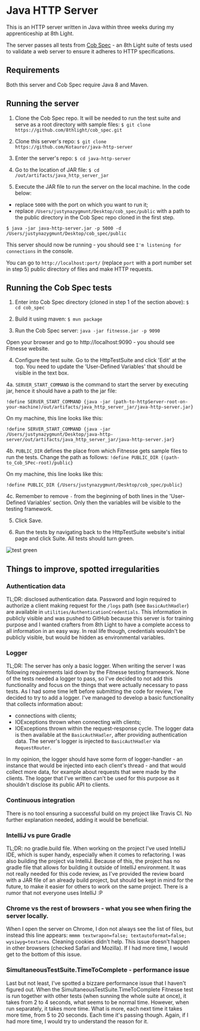 # Java HTTP Server

This is an HTTP server written in Java within three weeks during my apprenticeship at 8th Light.

The server passes all tests from [Cob Spec](https://github.com/8thlight/cob_spec) - an 8th Light suite of tests used to validate a web server to ensure it adheres to HTTP specifications.

## Requirements

Both this server and Cob Spec require Java 8 and Maven.

## Running the server

1. Clone the Cob Spec repo. It will be needed to run the test suite and serve as a root directory with sample files: `$ git clone https://github.com/8thlight/cob_spec.git`

2. Clone this server's repo: `$ git clone https://github.com/Kotauror/java-http-server`

3. Enter the server's repo: `$ cd java-http-server`

4. Go to the location of JAR file: `$ cd /out/artifacts/java_http_server_jar`

5. Execute the JAR file to run the server on the local machine. In the code below:
- replace `5000` with the port on which you want to run it;
- replace `/Users/justynazygmunt/Desktop/cob_spec/public` with a path to the public directory in the Cob Spec repo cloned in the first step.

`$ java -jar java-http-server.jar -p 5000 -d /Users/justynazygmunt/Desktop/cob_spec/public`

This server should now be running - you should see `I'm listening for connections` in the console.

You can go to `http://localhost:port/` (replace `port` with a port number set in step 5) public directory of files and make HTTP requests.

## Running the Cob Spec tests

1. Enter into Cob Spec directory (cloned in step 1 of the section above): `$ cd cob_spec`

2. Build it using maven: `$ mvn package`

3. Run the Cob Spec server: `java -jar fitnesse.jar -p 9090`

Open your browser and go to http://localhost:9090 - you should see Fitnesse website.

4. Configure the test suite. Go to the HttpTestSuite and click 'Edit' at the top. You need to update the 'User-Defined Variables' that should be visible in the text box.

4a. `SERVER_START_COMMAND` is the command to start the server by executing jar, hence it should have a path to the jar file:

`!define SERVER_START_COMMAND {java -jar (path-to-httpServer-root-on-your-machine)/out/artifacts/java_http_server_jar/java-http-server.jar}`

On my machine, this line looks like this:

`!define SERVER_START_COMMAND {java -jar /Users/justynazygmunt/Desktop/java-http-server/out/artifacts/java_http_server_jar/java-http-server.jar}`

4b. `PUBLIC_DIR` defines the place from which Fitnesse gets sample files to run the tests. Change the path as follows:
`!define PUBLIC_DIR {(path-to_Cob_SPec-root)/public}`

On my machine, this line looks like this:

`!define PUBLIC_DIR {/Users/justynazygmunt/Desktop/cob_spec/public}`

4c. Remember to remove `-` from the beginning of both lines in the 'User-Defined Variables' section. Only then the variables will be visible to the testing framework.

5. Click Save.

6. Run the tests by navigating back to the HttpTestSuite website's initial page and click Suite. All tests should turn green.

![test green](https://image.ibb.co/mEDQgL/Zrzut-ekranu-2018-10-18-o-11-21-17.png)

## Things to improve, spotted irregularities

### Authentication data
TL;DR: disclosed authentication data.
Password and login required to authorize a client making request for the `/logs` path (see `BasicAuthHadler`) are available in `utilities/AuthenticationCredentials`.
This information in publicly visible and was pushed to GitHub because this server is for training purpose and I wanted crafters
from 8th Light to have a complete access to all information in an easy way. In real life though, credentials wouldn't be
publicly visible, but would be hidden as environmental variables.

### Logger
TL;DR: The server has only a basic logger.
When writing the server I was following requirements laid down by the Fitnesse testing framework.
None of the tests needed a logger to pass, so I've decided to not add this functionality and focus on the things that were actually necessary to pass tests.
As I had some time left before submitting the code for review, I've decided to try to add a logger.
I've managed to develop a basic functionality that collects information about:
- connections with clients;
- IOExceptions thrown when connecting with clients;
- IOExceptions thrown within the request-response cycle.
The logger data is then available at the `BasicAuthHadler`, after providing authentication data. The server's logger is injected to `BasicAuthHadler` via `RequestRouter`.

In my opinion, the logger should have some form of logger-handler - an instance that would be injected into each client's thread - and that would
collect more data, for example about requests that were made by the clients. The logger that I've written can't be used for this purpose as it shouldn't disclose its public API to clients.

### Continuous integration
There is no tool ensuring a successful build on my project like Travis CI. No further explanation needed, adding it would be beneficial.

### IntelliJ vs pure Gradle
TL;DR: no gradle.build file.
When working on the project I've used IntelliJ IDE, which is super handy, especially when it comes to refactoring. I was also building the project via IntelliJ.
Because of this, the project has no gradle file that allows for building it outside of IntelliJ environment. It was not really needed for this code review,
as I've provided the review board with a JAR file of an already build project, but should be kept in mind for the future, to make it easier for others to work on the same project.
There is a rumor that not everyone uses IntelliJ :P

### Chrome vs the rest of browsers - what you see when firing the server locally.
When I open the server on Chrome, I don not always see the list of files, but instead this line appears:
`mmmm textwrapon=false; textautoformat=false; wysiwyg=textarea`.
Cleaning cookies didn't help. This issue doesn't happen in other browsers (checked Safari and Mozilla).
If I had more time, I would get to the bottom of this issue.

### SimultaneousTestSuite.TimeToComplete - performance issue
Last but not least, I've spotted a bizzare performance issue that I haven't figured out.
When the SimultaneousTestSuite.TimeToComplete Fitnesse test is run together with other tests (when sunning the whole suite at once),
it takes from 2 to 4 seconds, what seems to be normal time. However, when run separately, it takes more time. What is more, each next time it takes more time, from 5 to 20 seconds.
Each time it's passing though. Again, if I had more time, I would try to understand the reason for it.

